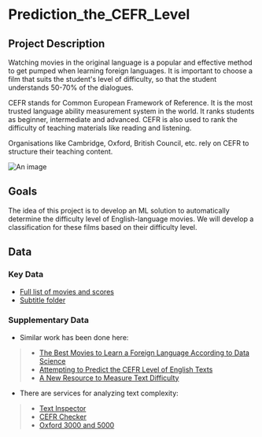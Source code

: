 # Prediction_the_CEFR_Level
## Project Description
Watching movies in the original language is a popular and effective method to get pumped when learning foreign languages. It is important to choose a film that suits the student's level of difficulty, so that the student understands 50-70% of the dialogues. 

CEFR stands for Common European Framework of Reference. It is the most trusted language ability measurement system in the world. It ranks students as beginner, intermediate and advanced. CEFR is also used to rank the difficulty of teaching materials like reading and listening.

Organisations like Cambridge, Oxford, British Council, etc. rely on CEFR to structure their teaching content.

![An image](https://www.cathoven.com/wp-content/uploads/2021/11/cefr-levels.gif)

## Goals

The idea of this project is to develop an ML solution to automatically determine the difficulty level of English-language movies. We will develop a classification for these films based on their difficulty level.

## Data
### Key Data
- [Full list of movies and scores](https://www.notion.so/Films-according-to-CEFR-a702061c0fe341ec9fcc98c4eea341e3)
- [Subtitle folder](https://disk.yandex.ru/d/CkmiSRnKba76sA)

### Supplementary Data
- Similar work has been done here:
> - [The Best Movies to Learn a Foreign Language According to Data Science](https://towardsdatascience.com/the-best-movies-to-learn-english-according-to-data-science-2dccb4b3ee23)
> - [Attempting to Predict the CEFR Level of English Texts](https://amontgomerie.github.io/2021/03/14/cefr-level-prediction.html)
> - [A New Resource to Measure Text Difficulty](https://aclanthology.org/2020.lrec-1.890.pdf)
- There are services for analyzing text complexity:
> - [Text Inspector](https://languageresearch.cambridge.org/wordlists/text-inspector)
> - [CEFR Checker](https://www.cathoven.com/en/cefr-checker/)
> - [Oxford 3000 and 5000](https://www.oxfordlearnersdictionaries.com/wordlists/oxford3000-5000)
